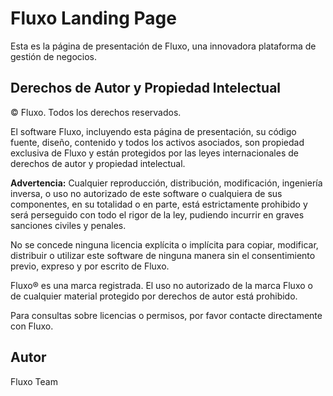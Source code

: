 # Fluxo Landing Page

Esta es la página de presentación de Fluxo, una innovadora plataforma de gestión de negocios.

## Derechos de Autor y Propiedad Intelectual

© Fluxo. Todos los derechos reservados.

El software Fluxo, incluyendo esta página de presentación, su código fuente, diseño, contenido y todos los activos asociados, son propiedad exclusiva de Fluxo y están protegidos por las leyes internacionales de derechos de autor y propiedad intelectual.

**Advertencia:** Cualquier reproducción, distribución, modificación, ingeniería inversa, o uso no autorizado de este software o cualquiera de sus componentes, en su totalidad o en parte, está estrictamente prohibido y será perseguido con todo el rigor de la ley, pudiendo incurrir en graves sanciones civiles y penales.

No se concede ninguna licencia explícita o implícita para copiar, modificar, distribuir o utilizar este software de ninguna manera sin el consentimiento previo, expreso y por escrito de Fluxo.

Fluxo® es una marca registrada. El uso no autorizado de la marca Fluxo o de cualquier material protegido por derechos de autor está prohibido.

Para consultas sobre licencias o permisos, por favor contacte directamente con Fluxo.

## Autor

Fluxo Team